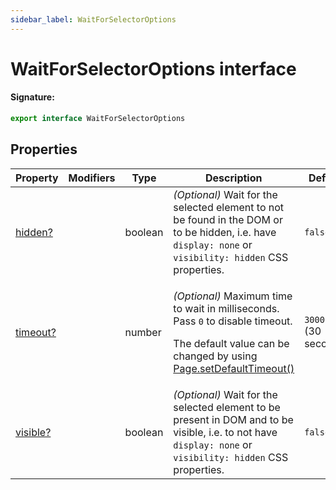 ```yaml
---
sidebar_label: WaitForSelectorOptions
---
```


# WaitForSelectorOptions interface

#### Signature:

```typescript
export interface WaitForSelectorOptions
```

## Properties

| Property                                                  | Modifiers | Type    | Description                                                                                                                                                                                                              | Default                         |
| --------------------------------------------------------- | --------- | ------- | ------------------------------------------------------------------------------------------------------------------------------------------------------------------------------------------------------------------------ | ------------------------------- |
| [hidden?](./puppeteer.waitforselectoroptions.hidden.md)   |           | boolean | <i>(Optional)</i> Wait for the selected element to not be found in the DOM or to be hidden, i.e. have <code>display: none</code> or <code>visibility: hidden</code> CSS properties.                                      | <code>false</code>              |
| [timeout?](./puppeteer.waitforselectoroptions.timeout.md) |           | number  | <p><i>(Optional)</i> Maximum time to wait in milliseconds. Pass <code>0</code> to disable timeout.</p><p>The default value can be changed by using [Page.setDefaultTimeout()](./puppeteer.page.setdefaulttimeout.md)</p> | <code>30000</code> (30 seconds) |
| [visible?](./puppeteer.waitforselectoroptions.visible.md) |           | boolean | <i>(Optional)</i> Wait for the selected element to be present in DOM and to be visible, i.e. to not have <code>display: none</code> or <code>visibility: hidden</code> CSS properties.                                   | <code>false</code>              |
